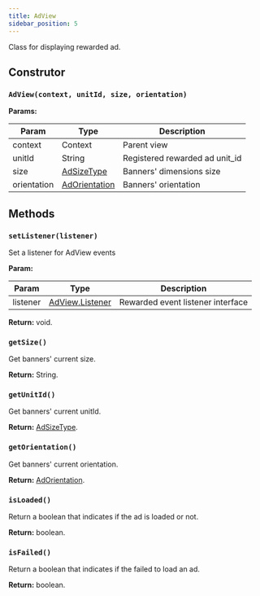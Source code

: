 ```yaml
---
title: AdView
sidebar_position: 5
---
```


Class for displaying rewarded ad.

## Construtor

### `AdView(context, unitId, size, orientation)`

**Params:**

| Param       | Type                                                    | Description                    |
| ----------- | ------------------------------------------------------- | ------------------------------ |
| context     | Context                                                 | Parent view                    |
| unitId      | String                                                  | Registered rewarded ad unit_id |
| size        | [AdSizeType](/docs/api/android/enums/ad_size_type)      | Banners' dimensions size       |
| orientation | [AdOrientation](/docs/api/android/enums/ad_orientation) | Banners' orientation           |

## Methods

### `setListener(listener)`

Set a listener for AdView events

**Param:**

| Param    | Type                                                   | Description                       |
| -------- | ------------------------------------------------------ | --------------------------------- |
| listener | [AdView.Listener](/docs/api/android/rewarded/listener) | Rewarded event listener interface |

**Return:** void.

### `getSize()`

Get banners' current size.

**Return:** String.

### `getUnitId()`

Get banners' current unitId.

**Return:** [AdSizeType](/docs/api/android/enums/ad_size_type).

### `getOrientation()`

Get banners' current orientation.

**Return:** [AdOrientation](/docs/api/android/enums/ad_orientation).

### `isLoaded()`

Return a boolean that indicates if the ad is loaded or not.

**Return:** boolean.

### `isFailed()`

Return a boolean that indicates if the failed to load an ad.

**Return:** boolean.
